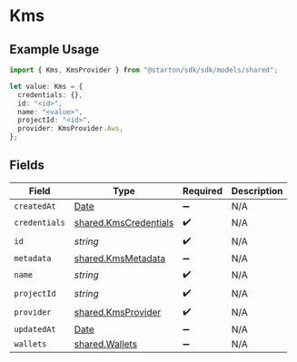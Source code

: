# Kms

## Example Usage

```typescript
import { Kms, KmsProvider } from "@starton/sdk/sdk/models/shared";

let value: Kms = {
  credentials: {},
  id: "<id>",
  name: "<value>",
  projectId: "<id>",
  provider: KmsProvider.Aws,
};
```

## Fields

| Field                                                                                         | Type                                                                                          | Required                                                                                      | Description                                                                                   |
| --------------------------------------------------------------------------------------------- | --------------------------------------------------------------------------------------------- | --------------------------------------------------------------------------------------------- | --------------------------------------------------------------------------------------------- |
| `createdAt`                                                                                   | [Date](https://developer.mozilla.org/en-US/docs/Web/JavaScript/Reference/Global_Objects/Date) | :heavy_minus_sign:                                                                            | N/A                                                                                           |
| `credentials`                                                                                 | [shared.KmsCredentials](../../../sdk/models/shared/kmscredentials.md)                         | :heavy_check_mark:                                                                            | N/A                                                                                           |
| `id`                                                                                          | *string*                                                                                      | :heavy_check_mark:                                                                            | N/A                                                                                           |
| `metadata`                                                                                    | [shared.KmsMetadata](../../../sdk/models/shared/kmsmetadata.md)                               | :heavy_minus_sign:                                                                            | N/A                                                                                           |
| `name`                                                                                        | *string*                                                                                      | :heavy_check_mark:                                                                            | N/A                                                                                           |
| `projectId`                                                                                   | *string*                                                                                      | :heavy_check_mark:                                                                            | N/A                                                                                           |
| `provider`                                                                                    | [shared.KmsProvider](../../../sdk/models/shared/kmsprovider.md)                               | :heavy_check_mark:                                                                            | N/A                                                                                           |
| `updatedAt`                                                                                   | [Date](https://developer.mozilla.org/en-US/docs/Web/JavaScript/Reference/Global_Objects/Date) | :heavy_minus_sign:                                                                            | N/A                                                                                           |
| `wallets`                                                                                     | [shared.Wallets](../../../sdk/models/shared/wallets.md)                                       | :heavy_minus_sign:                                                                            | N/A                                                                                           |